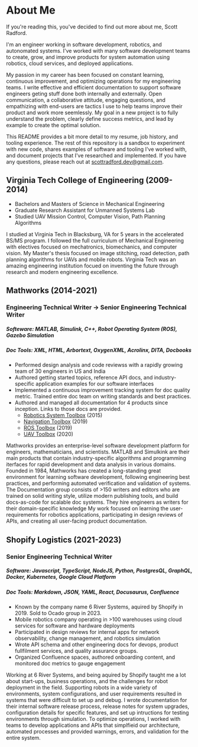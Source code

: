 # About Me 
If you're reading this, you've decided to find out more about me, Scott Radford.

I'm an engineer working in software development, robotics, and autonomated systems. I've worked with many software development teams to create, grow, and improve products for system automation using robotics, cloud services, and deployed applications.

My passion in my career has been focused on constant learning, continuous improvement, and optimizing operations for my engineering teams. 
I write effective and efficient documentation to support software engineers geting stuff done both internally and externally. Open communication, a collaborative attitude, engaging questions, and empathizing with end-users are tactics I use to help teams improve their product and work more seemlessly. My goal in a new project is to fully understand the problem, clearly define success metrics, and lead by example to create the optimal solution. 

This README provides a bit more detail to my resume, job history, and tooling experience.
The rest of this repository is a sandbox to experiment with new code, shares examples of software and tooling I've worked with, and document projects that I've researched and implemented. If you have any questions, please reach out at <scottradford.dev@gmail.com>.


## Virginia Tech College of Engineering (2009-2014)
- Bachelors and Masters of Science in Mechanical Engineering
- Graduate Research Assistant for Unmanned Systems Lab
- Studied UAV Mission Control, Computer Vision, Path Planning Algorithms

I studied at Virginia Tech in Blacksburg, VA for 5 years in the accelerated BS/MS program. I followed the full curriculum of Mechanical Engineering with electives focused on mechatronics, biomechanics, and computer vision. My Master's thesis focused on image stitching, road detection, path planning algorithms for UAVs and mobile robots. Virginia Tech was an amazing engineering institution focued on inventing the future through research and modern engineering excellence. 


## Mathworks (2014-2021)
### Engineering Technical Writer &rarr; Senior Engineering Technical Writer
##### Softeware: MATLAB, Simulink, C++, Robot Operating System (ROS), Gazebo Simulation
##### Doc Tools: XML, HTML, Arbortext, OxygenXML, Acrolinx, DITA, Docbooks
- Performed design analysis and code reviewss with a rapidly growing team of 30 engineers in US and India
- Authored getting started topics, reference API docs, and industry-specific application examples for our software interfaces
- Implemented a continuous improvement tracking system for doc quality metric. Trained entire doc team on writing standards and best practices.
- Authored and managed all documentation for 4 products since inception. Links to those docs are provided.
  - [Robotics System Toolbox](https://www.mathworks.com/help/robotics/) (2015)
  - [Navigation Toolbox](https://www.mathworks.com/help/nav/) (2019)
  - [ROS Toolbox](https://www.mathworks.com/help/ros/) (2019)
  - [UAV Toolbox](https://www.mathworks.com/help/uav/) (2020)

Mathworks provides an enterprise-level software development platform for engineers, mathematicians, and scientists. MATLAB and Simulkink are their main products that contain industry-specific algorithms and programming iterfaces for rapid development and data analysis in various domains. Founded in 1984, Mathworks has created a long-standing great environment for learning software development, following engineering best practices, and performing automated verification and validation of systems. The Documentation group consists of >150 writers and editors who are trained on solid writing style, utilize modern publishing tools, and build docs-as-code for scalable doc systems. They hire engineers as writers for their domain-specific knowledge  My work focused on learning the user-requirements for robotics applications, participating in design reviews of APIs, and creating all user-facing product documentation.

## Shopify Logistics (2021-2023)
### Senior Engineering Technical Writer
##### Software: Javascript, TypeScript, NodeJS, Python, PostgresQL, GraphQL, Docker, Kubernetes, Google Cloud Platform
##### Doc Tools: Markdown, JSON, YAML, React, Docusaurus, Confluence
- Known by the company name 6 River Systems, aquired by Shopify in 2019. Sold to Ocado group in 2023.
- Mobile robotics company operating in >100 warehouses using cloud services for software and hardware deployments
- Participated in design reviews for internal apps for network observability, change management, and robotics simulation
- Wrote API schema and other engineering docs for devops, product fullfilment services, and quality assurance groups.
- Organized Confluence spaces, authored onboarding content, and monitored doc metrics to gauge engagement

Working at 6 River Systems, and being aquired by Shopify taught me a lot about start-ups, business operations, and the challenges for robot deployment in the field. Supporting robots in a wide variety of environments, system configurations, and user requirements resulted in systems that were difficult to set up and debug. I wrote documentation for their internal software release process, release notes for system upgrades, configuration details for specific features, and set up intructions for testing environments through simulation. To optimize operations, I worked with teams to develop applications and APIs that simplfieid our architecture, automated processes and provided warnings, errors, and validation for the entire system. 


